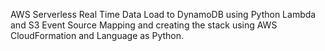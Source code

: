 AWS Serverless Real Time Data Load to DynamoDB using Python Lambda and S3 Event Source Mapping and creating the stack using AWS CloudFormation and Language as Python.